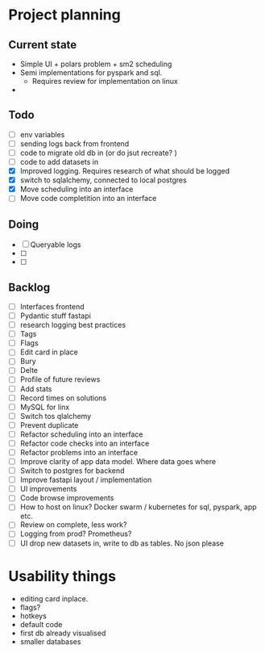 # Project planning

## Current state

- Simple UI + polars problem + sm2 scheduling
- Semi implementations for pyspark and sql.
  - Requires review for implementation on linux
-

## Todo

- [ ] env variables
- [ ] sending logs back from frontend
- [ ] code to migrate old db in (or do jsut recreate? )
- [ ] code to add datasets in
- [x] Improved logging. Requires research of what should be logged
- [x] switch to sqlalchemy, connected to local postgres
- [x] Move scheduling into an interface
- [ ] Move code completition into an interface

## Doing

- [ ] Queryable logs
- [ ]
- [ ]

## Backlog

- [ ] Interfaces frontend
- [ ] Pydantic stuff fastapi
- [ ] research logging best practices
- [ ] Tags
- [ ] Flags
- [ ] Edit card in place
- [ ] Bury
- [ ] Delte
- [ ] Profile of future reviews
- [ ] Add stats
- [ ] Record times on solutions
- [ ] MySQL for linx
- [ ] Switch tos qlalchemy
- [ ] Prevent duplicate
- [ ] Refactor scheduling into an interface
- [ ] Refactor code checks into an interface
- [ ] Refactor problems into an interface
- [ ] Improve clarity of app data model. Where data goes where
- [ ] Switch to postgres for backend
- [ ] Improve fastapi layout / implementation
- [ ] UI improvements
- [ ] Code browse improvements
- [ ] How to host on linux? Docker swarm / kubernetes for sql, pyspark, app etc.
- [ ] Review on complete, less work?
- [ ] Logging from prod? Prometheus?
- [ ] UI drop new datasets in, write to db as tables. No json please

# Usability things

- editing card inplace.
- flags?
- hotkeys
- default code
- first db already visualised
- smaller databases
